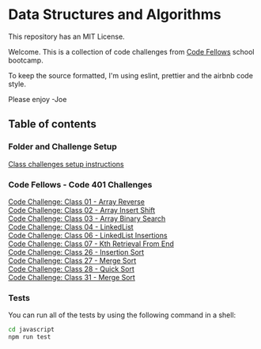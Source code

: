 # Data Structures and Algorithms

This repository has an MIT License.

Welcome. This is a collection of code challenges from [Code Fellows](https://www.codefellows.org) school bootcamp.

To keep the source formatted, I'm using eslint, prettier and the airbnb code style.

Please enjoy -Joe

## Table of contents

### Folder and Challenge Setup

[Class challenges setup instructions](docs/folder-and-challenge-setup.md)

### Code Fellows - Code 401 Challenges

[Code Challenge: Class 01 - Array Reverse](javascript/array-reverse/README.md) \
[Code Challenge: Class 02 - Array Insert Shift](javascript/array-insert-shift/README.md) \
[Code Challenge: Class 03 - Array Binary Search](javascript/array-binary-search/README.md) \
[Code Challenge: Class 04 - LinkedList](javascript/linked-list/README.md) \
[Code Challenge: Class 06 - LinkedList Insertions](javascript/linked-list-insertions/README.md) \
[Code Challenge: Class 07 - Kth Retrieval From End](javascript/linked-list-kth/README.md) \
[Code Challenge: Class 26 - Insertion Sort](javascript/insertion-sort/README.md) \
[Code Challenge: Class 27 - Merge Sort](javascript/merge-sort/README.md) \
[Code Challenge: Class 28 - Quick Sort](javascript/quick-sort/README.md) \
[Code Challenge: Class 31 - Merge Sort](javascript/hashmap-repeated-word/README.md)

### Tests

You can run all of the tests by using the following command in a shell:

``` bash
cd javascript
npm run test
```
